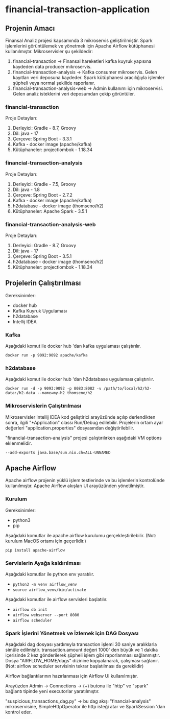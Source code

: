 # financial-transaction-application

## Projenin Amacı
Finansal Analiz projesi kapsamında 3 mikroservis geliştirilmiştir. Spark işlemlerini görüntülemek ve yönetmek için Apache Airflow kütüphanesi kullanılmıştır. 
Mikroservisler şu şekildedir:
1. financial-transaction -> Finansal hareketleri kafka kuyruk yapısına kaydeden data producer mikroservis.
2. financial-transaction-analysis -> Kafka consumer mikroservis. Gelen kayıtları veri deposuna kaydeder. Spark kütüphanesi aracılığıyla işlemler şüpheli veya normal şekilide raporlanır.
3. financial-transaction-analysis-web -> Admin kullanımı için mikroservisi. Gelen analiz isteklerini veri deposumdan çekip görüntüler.

### financial-transaction
Proje Detayları:

1. Derleyici: Gradle - 8.7, Groovy
2. Dil: java - 17
3. Çerçeve: Spring Boot - 3.3.1
4. Kafka - docker image (apache/kafka)
5. Kütüphaneler: projectlombok - 1.18.34

### financial-transaction-analysis
Proje Detayları:

1. Derleyici: Gradle - 7.5, Groovy
2. Dil: java - 1.8
3. Çerçeve: Spring Boot - 2.7.2
4. Kafka - docker image (apache/kafka)
5. h2database - docker image (thomseno/h2)
6. Kütüphaneler: Apache Spark - 3.5.1

### financial-transaction-analysis-web
Proje Detayları:

1. Derleyici: Gradle - 8.7, Groovy
2. Dil: java - 17
3. Çerçeve: Spring Boot - 3.5.1
5. h2database - docker image (thomseno/h2)
6. Kütüphaneler: projectlombok - 1.18.34

## Projelerin Çalıştırılması
Gereksinimler:
- docker hub 
- Kafka Kuyruk Uygulaması
- h2database
- Intellij IDEA

### Kafka
Aşağıdaki komut ile docker hub 'dan kafka uygulaması çalıştırılır.

`docker run -p 9092:9092 apache/kafka
`

### h2database
Aşağıdaki komut ile docker hub 'dan h2database uygulaması çalıştırılır.

`docker run -d -p 9093:9092 -p 8083:8082 -v /path/to/local/h2/h2-data:/h2-data --name=my-h2 thomseno/h2
`

### Mikroservislerin Çalıştırılması
Mikroservisler Intellij IDEA kod geliştirici arayüzünde açılıp derlendikten sonra, ilgili "*Application" classı Run/Debug edilebilir.
Projelerin ortam ayar değerleri "application.properties" dosyasından değiştirilebilir.

"financial-transaction-analysis" projesi çalıştırılırken aşağıdaki VM options eklenmelidir.

`--add-exports java.base/sun.nio.ch=ALL-UNNAMED
`

## Apache Airflow
Apache airflow projenin yüklü işlem testlerinde ve bu işlemlerin kontrolünde kullanılmıştır. Apache Airflow akışları UI arayüzünden yönetilmiştir.

### Kurulum
Gereksinimler:
- python3 
- pip

Aşağıdaki komutlar ile apache airflow kurulumu gerçekleştirilebilir. (Not: kurulum MacOS ortamı için geçerlidir.)

`pip install apache-airflow
`

### Servislerin Ayağa kaldırılması
Aşağıdaki komutlar ile python env yaratılır.

* `python3 -m venv airflow_venv`
* `source airflow_venv/bin/activate`


Aşağıdaki komutlar ile airflow servisleri başlatılır.

* `airflow db init`
* `airflow webserver --port 8080`
* `airflow scheduler`


### Spark İşlerini Yönetmek ve İzlemek için DAG Dosyası
Aşağıdaki dag dosyası yardımıyla transaction işlemi 30 saniye aralıklarla simüle edilmiştir.
transaction.amount değeri 1000' den büyük ve 1 dakika içerisinde 2 kez gönderilerek şüpheli işlem gibi raporlanması sağlanmıştır.
Dosya "AIRFLOW_HOME/dags" dizinine kopyalanarak, çalışması sağlanır. (Not: airflow scheduler servisinin tekrar başlatılması da gereklidir)

Airflow bağlantılarının hazırlanması için Airflow UI kullanılmıştır. 

Arayüzden Admin -> Connections -> (+) butonu ile "http" ve "spark" bağlantı tipinde yeni executorlar yaratılmıştır.

"suspicious_transactions_dag.py" -> bu dag akışı "financial-analysis" mikroservisine, SimpleHttpOperator ile http isteği atar ve SparkSession 'dan kontrol eder.



